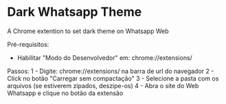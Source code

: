 # Dark Whatsapp Theme
A Chrome extention to set dark theme on Whatsapp Web

Pré-requisitos:
- Habilitar "Modo do Desenvolvedor" em: chrome://extensions/

Passos:
1 - Digite: chrome://extensions/ na barra de url do navegador
2 - Click no botão "Carregar sem compactação"
3 - Selecione a pasta com os arquivos (se estiverem zipados, deszipe-os)
4 - Abra o site do Web Whatsapp e clique no botão da extensão
